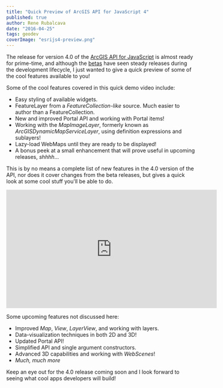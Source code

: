 ```yaml
---
title: "Quick Preview of ArcGIS API for JavaScript 4"
published: true
author: Rene Rubalcava
date: "2016-04-25"
tags: geodev
coverImage: "esrijs4-preview.png"
---
```


The release for version 4.0 of the [ArcGIS API for JavaScript](https://developers.arcgis.com/javascript/) is almost ready for prime-time, and although the [betas](https://developers.arcgis.com/javascript/beta/) have seen steady releases during the development lifecycle, I just wanted to give a quick preview of some of the cool features available to you!

Some of the cool features covered in this quick demo video include:

- Easy styling of available widgets.
- FeatureLayer from a _FeatureCollection-like_ source. Much easier to author than a FeatureCollection.
- New and improved Portal API and working with Portal items!
- Working with the _MapImageLayer_, formerly known as _ArcGISDynamicMapServiceLayer_, using definition expressions and sublayers!
- Lazy-load WebMaps until they are ready to be displayed!
- A bonus peek at a small enhancement that will prove useful in upcoming releases, _shhhh_...

This is by no means a complete list of new features in the 4.0 version of the API, nor does it cover changes from the beta releases, but gives a quick look at some cool stuff you'll be able to do.

<iframe width="560" height="315" src="https://www.youtube.com/embed/YG-v0uXd_yY" frameborder="0" allowfullscreen></iframe>

Some upcoming features not discussed here:

- Improved _Map_, _View_, _LayerView_, and working with layers.
- Data-visualization techniques in both 2D and 3D!
- Updated Portal API!
- Simplified API and single argument constructors.
- Advanced 3D capabilities and working with _WebScenes_!
- _Much, much more_

Keep an eye out for the 4.0 release coming soon and I look forward to seeing what cool apps developers will build!
